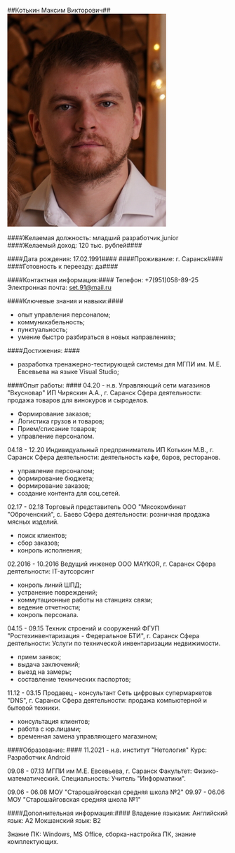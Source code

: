 ##Котькин Максим Викторович##
![foto](img/foto.jpg)

####Желаемая должность: младший разработчик,junior
####Желаемый доход: 120 тыс. рублей####

####Дата рождения: 17.02.1991####
####Проживание: г. Саранск####
####Готовность к переезду: да####

####Контактная информация:####
Телефон: +7(951)058-89-25
Электронная почта: set.91@mail.ru

####Ключевые знания и навыки:####
 - опыт управления персоналом;
 - коммуникабельность;
 - пунктуальность;
 - умение быстро разбираться в новых направлениях;
 
####Достижения: ####
 - разработка тренажерно-тестирующей системы для МГПИ им. М.Е. Евсевьева на языке Visual Studio;
 
####Опыт работы: ####
04.20 - н.в. Управляющий сети магазинов "Вкусновар"
ИП Чиряскин А.А., г. Саранск
Сфера деятельности: продажа товаров для винокуров и сыроделов.
 - Формирование заказов;
 - Логистика грузов и товаров;
 - Прием/списание товаров;
 - управление персоналом.

04.18 - 12.20 Индивидуальный предприниматель
ИП Котькин М.В., г. Саранск
Сфера деятельности: деятельность кафе, баров, ресторанов.
 - управление персоналом;
 - формирование бюджета; 
 - формирование заказов;
 - создание контента для соц.сетей.
 
02.17 - 02.18 Торговый представитель
ООО "Мясокомбинат "Оброченский", с. Баево
Сфера деятельности: розничная продажа мясных изделий.
 - поиск клиентов;
 - сбор заказов;
 - конроль исполнения;

02.2016 - 10.2016 Ведущий инженер
ООО MAYKOR, г. Саранск
Сфера деятельности: IT-аутсорсинг
 - конроль линий ШПД;
 - устранение повреждений;
 - коммутационные работы на станциях связи;
 - ведение отчетности;
 - конроль персонала.
 
 04.15 - 09.15 Техник строений и сооружений
 ФГУП "Ростехинвентаризация - Федеральное БТИ", г. Саранск
 Сфера деятельности: Услуги по технической инвентаризации недвижимости.
  - прием заявок;
  - выдача заключений;
  - выезд на замеры;
  - составление технических паспортов;
  
11.12 - 03.15 Продавец - консультант
Сеть цифровых супермаркетов "DNS", г. Саранск
Сфера деятельности: продажа компьютерной и бытовой техники.
 - консультация клиентов;
 - работа с юр.лицами;
 - временная замена управляющего магазином;
 
 
####Образование: ####
11.2021 - н.в. институт "Нетология"
Курс: Разработчик Android

09.08 - 07.13 МГПИ им М.Е. Евсевьева, г. Саранск
Факультет: Физико-математический.
Специальность: Учитель "Информатики".

09.06 - 06.08 МОУ "Старошайговская средняя школа №2"
09.97 - 06.06 МОУ "Старошайговская средняя школа №1"


####Дополнительная информация:#### 
Владение языками:
Английский язык: А2
Мокшанский язык: B2

Знание ПК: Windows, MS Office, сборка-настройка ПК, знание комплектующих.

 
 
